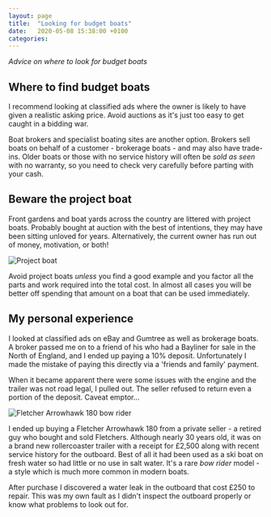 ```yaml
---
layout: page
title:  "Looking for budget boats"
date:   2020-05-08 15:38:00 +0100
categories:
---
```

*Advice on where to look for budget boats*

## Where to find budget boats
I recommend looking at classified ads where the owner is likely to have given a realistic asking price. Avoid auctions as it's just too easy to get caught in a bidding war.

Boat brokers and specialist boating sites are another option. Brokers sell boats on behalf of a customer - brokerage boats - and may also have trade-ins. Older boats or those with no service history will often be *sold as seen* with no warranty, so you need to check very carefully before parting with your cash.

## Beware the project boat
Front gardens and boat yards across the country are littered with project boats. Probably bought at auction with the best of intentions, they may have been sitting unloved for years. Alternatively, the current owner has run out of money, motivation, or both!

![Project boat]({{site.baseurl}}/images/project.png)

Avoid project boats *unless* you find a good example and you factor all the parts and work required into the total cost. In almost all cases you will be better off spending that amount on a boat that can be used immediately. 

## My personal experience
I looked at classified ads on eBay and Gumtree as well as brokerage boats. A broker passed me on to a friend of his who had a Bayliner for sale in the North of England, and I ended up paying a 10% deposit. Unfortunately I made the mistake of paying this directly via a 'friends and family' payment.

When it became apparent there were some issues with the engine and the trailer was not road legal, I pulled out. The seller refused to return even a portion of the deposit. Caveat emptor...

![Fletcher Arrowhawk 180 bow rider]({{site.baseurl}}/images/fletcher.jpg)

I ended up buying a Fletcher Arrowhawk 180 from a private seller - a retired guy who bought and sold Fletchers. Although nearly 30 years old, it was on a brand new rollercoaster trailer with a receipt for £2,500 along with recent service history for the outboard. Best of all it had been used as a ski boat on fresh water so had little or no use in salt water. It's a rare *bow rider* model - a style which is much more common in modern boats.

After purchase I discovered a water leak in the outboard that cost £250 to repair. This was my own fault as I didn't inspect the outboard properly or know what problems to look out for.
